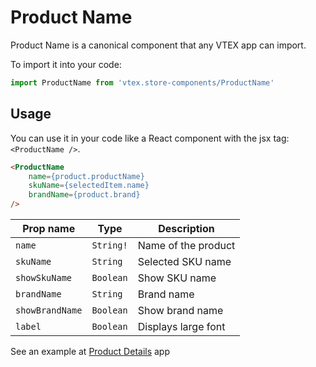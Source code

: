# Product Name
Product Name is a canonical component that any VTEX app can import.

To import it into your code: 
```js
import ProductName from 'vtex.store-components/ProductName'
```

## Usage
You can use it in your code like a React component with the jsx tag: `<ProductName />`. 
```html
<ProductName
    name={product.productName}
    skuName={selectedItem.name}
    brandName={product.brand}
/>
```

| Prop name         | Type       | Description                                      |
| ----------------- | ---------- | ------------------------------------------------ |
| `name`            | `String!`  | Name of the product                              |
| `skuName`         | `String`   | Selected SKU name                                |
| `showSkuName`     | `Boolean`  | Show SKU name                                    |
| `brandName`       | `String`   | Brand name                                       |
| `showBrandName`   | `Boolean`  | Show brand name                                  |
| `label`           | `Boolean`  | Displays large font                              |

See an example at [Product Details](https://github.com/vtex-apps/product-details/blob/master/react/ProductDetails.js#L49) app

